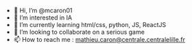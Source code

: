 - 👋 Hi, I’m @mcaron01
- 👀 I’m interested in IA
- 🌱 I’m currently learning html/css, python, JS, ReactJS
- 💞️ I’m looking to collaborate on a serious game
- 📫 How to reach me : mathieu.caron@centrale.centralelille.fr

